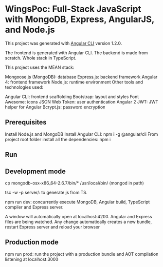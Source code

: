 # WingsPoc: Full-Stack JavaScript with MongoDB, Express, AngularJS, and Node.js

This project was generated with [Angular CLI](https://github.com/angular/angular-cli) version 1.2.0.

The frontend is generated with Angular CLI. The backend is made from scratch. Whole stack in TypeScript.

This project uses the MEAN stack:

Mongoose.js (MongoDB): database
Express.js: backend framework
Angular 4: frontend framework
Node.js: runtime environment
Other tools and technologies used:

Angular CLI: frontend scaffolding
Bootstrap: layout and styles
Font Awesome: icons
JSON Web Token: user authentication
Angular 2 JWT: JWT helper for Angular
Bcrypt.js: password encryption



## Prerequisites

Install Node.js and MongoDB
Install Angular CLI: npm i -g @angular/cli
From project root folder install all the dependencies: npm i

## Run

## Development mode

cp mongodb-osx-x86_64-2.6.7/bin/* /usr/local/bin/ (mongod in path)

tsc -w -p server/: to generate js from TS.

npm run dev: concurrently execute MongoDB, Angular build, TypeScript compiler and Express server.

A window will automatically open at localhost:4200. Angular and Express files are being watched. Any change automatically creates a new bundle, restart Express server and reload your browser

## Production mode

npm run prod: run the project with a production bundle and AOT compilation listening at localhost:3000